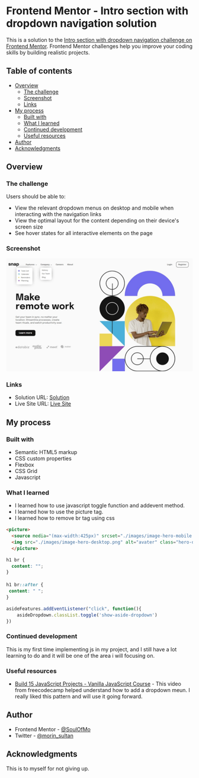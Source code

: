 # Frontend Mentor - Intro section with dropdown navigation solution

This is a solution to the [Intro section with dropdown navigation challenge on Frontend Mentor](https://www.frontendmentor.io/challenges/intro-section-with-dropdown-navigation-ryaPetHE5). Frontend Mentor challenges help you improve your coding skills by building realistic projects. 

## Table of contents

- [Overview](#overview)
  - [The challenge](#the-challenge)
  - [Screenshot](#screenshot)
  - [Links](#links)
- [My process](#my-process)
  - [Built with](#built-with)
  - [What I learned](#what-i-learned)
  - [Continued development](#continued-development)
  - [Useful resources](#useful-resources)
- [Author](#author)
- [Acknowledgments](#acknowledgments)

## Overview

### The challenge

Users should be able to:

- View the relevant dropdown menus on desktop and mobile when interacting with the navigation links
- View the optimal layout for the content depending on their device's screen size
- See hover states for all interactive elements on the page

### Screenshot

![](./images/screenshot.jpeg)

### Links

- Solution URL: [Solution](https://github.com/SoulOfMo/intro-section-with-dropdown-navigation-main.git)
- Live Site URL: [Live Site](https://soulofmo.github.io/intro-section-with-dropdown-navigation-main/)

## My process

### Built with

- Semantic HTML5 markup
- CSS custom properties
- Flexbox
- CSS Grid
- Javascript

### What I learned
- I learned how to use javascript toggle function and addevent method.
- I learned how to use the picture tag.
- I learned how to remove br tag using css

<!-- Use this section to recap over some of your major learnings while working through this project. Writing these out and providing code samples of areas you want to highlight is a great way to reinforce your own knowledge. -->


```html
<picture>
  <source media="(max-width:425px)" srcset="./images/image-hero-mobile png" alt="avater" class="hero-mobile">
  <img src="./images/image-hero-desktop.png" alt="avater" class="hero-desktop">
  </picture>
```
```css
h1 br {
  content: "";
}

h1 br::after {
 content: " ";
}
```
```js
asideFeatures.addEventListener("click", function(){
    asideDropdown.classList.toggle('show-aside-dropdown')
})
```

### Continued development

This is my first time implementing js in my project, and I still have a lot learning to do and it will be one of the area i will focusing on. 

<!-- Use this section to outline areas that you want to continue focusing on in future projects. These could be concepts you're still not completely comfortable with or techniques you found useful that you want to refine and perfect. -->

### Useful resources

- [Build 15 JavaScript Projects - Vanilla JavaScript Course](https://youtu.be/3PHXvlpOkf4) - This video from freecodecamp helped understand how to add a dropdown meun. I really liked this pattern and will use it going forward.


## Author

- Frontend Mentor - [@SoulOfMo](https://www.frontendmentor.io/profile/SoulOfmo)
- Twitter - [@morin_sultan](https://www.twitter.com/morin_sultan?s=09)

## Acknowledgments

This is to myself for not giving up.

